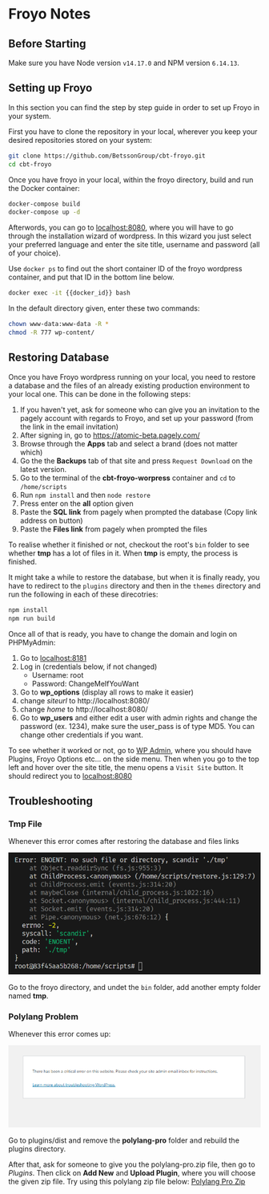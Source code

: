 # Froyo Notes

## Before Starting

Make sure you have Node version `v14.17.0` and NPM version `6.14.13`.

## Setting up Froyo

In this section you can find the step by step guide in order to set up Froyo in your system.

First you have to clone the repository in your local, wherever you keep your desired repositories stored on your system:
```bash
git clone https://github.com/BetssonGroup/cbt-froyo.git
cd cbt-froyo
```
Once you have froyo in your local, within the froyo directory, build and run the Docker container:

```bash
docker-compose build
docker-compose up -d
```

Afterwords, you can go to [localhost:8080](http://localhost:8080/), where you will have to go through the installation wizard of wordpress. In this wizard you just select your preferred language and enter the site title, username and password (all of your choice).

Use `docker ps` to find out the short container ID of the froyo wordpress container, and put that ID in the bottom line below. 

```bash
docker exec -it {{docker_id}} bash
```
In the default directory given, enter these two commands:

```bash
chown www-data:www-data -R *
chmod -R 777 wp-content/
```
## Restoring Database

Once you have Froyo wordpress running on your local, you need to restore a database and the files of an already existing production environment to your local one. This can be done in the following steps:

1. If you haven't yet, ask for someone who can give you an invitation to the pagely account with regards to Froyo, and set up your password (from the link in the email invitation)
2. After signing in, go to https://atomic-beta.pagely.com/
3. Browse through the __Apps__ tab and select a brand (does not matter which)
4. Go the the __Backups__ tab of that site and press `Request Download` on the latest version.
5. Go to the terminal of the __cbt-froyo-worpress__ container and `cd` to `/home/scripts`
6. Run `npm install` and then `node restore`
7. Press enter on the __all__ option given
8. Paste the __SQL link__ from pagely when prompted the database (Copy link address on button)
9. Paste the __Files link__ from pagely when prompted the files

To realise whether it finished or not, checkout the root's `bin` folder to see whether __tmp__ has a lot of files in it. When __tmp__ is empty, the process is finished.

It might take a while to restore the database, but when it is finally ready, you have to redirect to the `plugins` directory and then in the `themes` directory and run the following in each of these direcotries:

```bash
npm install
npm run build
```

Once all of that is ready, you have to change the domain and login on PHPMyAdmin:

1. Go to [localhost:8181](http://localhost:8181/)
2. Log in (credentials below, if not changed)
    - Username: root
    - Password: ChangeMeIfYouWant
3. Go to __wp_options__ (display all rows to make it easier)
4. change _siteurl_ to http://localhost:8080/
5. change _home_ to http://localhost:8080/
6. Go to __wp_users__ and either edit a user with admin rights and change the password (ex. 1234), make sure the user_pass is of type MD5. You can change other credentials if you want.



To see whether it worked or not, go to [WP Admin](http://localhost:8080/wp-admin), where you should have Plugins, Froyo Options etc... on the side menu. Then when you go to the top left and hover over the site title, the menu opens a `Visit Site` button. It should redirect you to [localhost:8080](http://localhost:8080/) 

## Troubleshooting

### Tmp File
Whenever this error comes after restoring the database and files links
<p align="center">
  <img src="error3.png" alt="Tmp file"/>
</p>

Go to the froyo directory, and undet the `bin` folder, add another empty folder named __tmp__.

### Polylang Problem
Whenever this error comes up:
<p align="center">
  <img src="error1.png" alt="Site Maps Error"/>
</p>

Go to plugins/dist and remove the __polylang-pro__ folder and rebuild the plugins directory.

After that, ask for someone to give you the polylang-pro.zip file, then go to _Plugins_. Then click on __Add New__ and __Upload Plugin__, where you will choose the given zip file. Try using this polylang zip file below:
[Polylang Pro Zip](polylang-pro.zip)